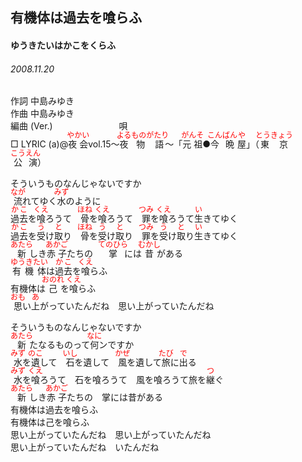 <style type="text/css">
	ruby{
	    ruby-position: over;
	}
	ruby > rt{font-size: 12px;color:red;}
	p{font:16px;font-size: '楷体'}
</style>
## 有機体は過去を喰らふ
#### ゆうきたいはかこをくらふ
###### 2008.11.20


作詞     中島みゆき　　　　　   
作曲      中島みゆき  　　　   
編曲 (Ver.) 　　　　　　　
唄     　     
□ LYRIC (a)@<ruby><rb>夜会</rb><rp>(</rp><rt>やかい</rt><rp>)</rp></ruby>vol.15～<ruby><rb>夜</rb><rp>(</rp><rt>よる</rt><rp>)</rp></ruby><ruby><rb>物語</rb><rp>(</rp><rt>ものがたり</rt><rp>)</rp></ruby>～「<ruby><rb>元祖</rb><rp>(</rp><rt>がんそ</rt><rp>)</rp></ruby>●<ruby><rb>今晩</rb><rp>(</rp><rt>こんばん</rt><rp>)</rp></ruby><ruby><rb>屋</rb><rp>(</rp><rt>や</rt><rp>)</rp></ruby>」（<ruby><rb>東京</rb><rp>(</rp><rt>とうきょう</rt><rp>)</rp></ruby><ruby><rb>公演</rb><rp>(</rp><rt>こうえん</rt><rp>)</rp></ruby>）   
   
そういうものなんじゃないですか   
<ruby><rb>流</rb><rp>(</rp><rt>なが</rt><rp>)</rp></ruby>れてゆく<ruby><rb>水</rb><rp>(</rp><rt>みず</rt><rp>)</rp></ruby>のように   
<ruby><rb>過去</rb><rp>(</rp><rt>かこ</rt><rp>)</rp></ruby>を<ruby><rb>喰</rb><rp>(</rp><rt>くえ</rt><rp>)</rp></ruby>ろうて　<ruby><rb>骨</rb><rp>(</rp><rt>ほね</rt><rp>)</rp></ruby>を<ruby><rb>喰</rb><rp>(</rp><rt>くえ</rt><rp>)</rp></ruby>ろうて　<ruby><rb>罪</rb><rp>(</rp><rt>つみ</rt><rp>)</rp></ruby>を<ruby><rb>喰</rb><rp>(</rp><rt>くえ</rt><rp>)</rp></ruby>ろうて<ruby><rb>生</rb><rp>(</rp><rt>い</rt><rp>)</rp></ruby>きてゆく   
<ruby><rb>過去</rb><rp>(</rp><rt>かこ</rt><rp>)</rp></ruby>を<ruby><rb>受</rb><rp>(</rp><rt>う</rt><rp>)</rp></ruby>け<ruby><rb>取</rb><rp>(</rp><rt>と</rt><rp>)</rp></ruby>り　<ruby><rb>骨</rb><rp>(</rp><rt>ほね</rt><rp>)</rp></ruby>を<ruby><rb>受</rb><rp>(</rp><rt>う</rt><rp>)</rp></ruby>け<ruby><rb>取</rb><rp>(</rp><rt>と</rt><rp>)</rp></ruby>り　<ruby><rb>罪</rb><rp>(</rp><rt>つみ</rt><rp>)</rp></ruby>を<ruby><rb>受</rb><rp>(</rp><rt>う</rt><rp>)</rp></ruby>け<ruby><rb>取</rb><rp>(</rp><rt>と</rt><rp>)</rp></ruby>り<ruby><rb>生</rb><rp>(</rp><rt>い</rt><rp>)</rp></ruby>きてゆく   
<ruby><rb>新</rb><rp>(</rp><rt>あたら</rt><rp>)</rp></ruby>しき<ruby><rb>赤子</rb><rp>(</rp><rt>あかご</rt><rp>)</rp></ruby>たちの　<ruby><rb>掌</rb><rp>(</rp><rt>てのひら</rt><rp>)</rp></ruby>には<ruby><rb>昔</rb><rp>(</rp><rt>むかし</rt><rp>)</rp></ruby>がある   
<ruby><rb>有機体</rb><rp>(</rp><rt>ゆうきたい</rt><rp>)</rp></ruby>は<ruby><rb>過去</rb><rp>(</rp><rt>かこ</rt><rp>)</rp></ruby>を<ruby><rb>喰</rb><rp>(</rp><rt>くえ</rt><rp>)</rp></ruby>らふ   
有機体は<ruby><rb>己</rb><rp>(</rp><rt>おのれ</rt><rp>)</rp></ruby>を<ruby><rb>喰</rb><rp>(</rp><rt>くえ</rt><rp>)</rp></ruby>らふ   
<ruby><rb>思</rb><rp>(</rp><rt>おも</rt><rp>)</rp></ruby>い<ruby><rb>上</rb><rp>(</rp><rt>あ</rt><rp>)</rp></ruby>がっていたんだね　思い上がっていたんだね   
   
そういうものなんじゃないですか   
<ruby><rb>新</rb><rp>(</rp><rt>あたら</rt><rp>)</rp></ruby>たなるものって<ruby><rb>何</rb><rp>(</rp><rt>なに</rt><rp>)</rp></ruby>ンですか   
<ruby><rb>水</rb><rp>(</rp><rt>みず</rt><rp>)</rp></ruby>を<ruby><rb>遺</rb><rp>(</rp><rt>のこ</rt><rp>)</rp></ruby>して　<ruby><rb>石</rb><rp>(</rp><rt>いし</rt><rp>)</rp></ruby>を遺して　<ruby><rb>風</rb><rp>(</rp><rt>かぜ</rt><rp>)</rp></ruby>を遺して<ruby><rb>旅</rb><rp>(</rp><rt>たび</rt><rp>)</rp></ruby>に<ruby><rb>出</rb><rp>(</rp><rt>で</rt><rp>)</rp></ruby>る   
<ruby><rb>水</rb><rp>(</rp><rt>みず</rt><rp>)</rp></ruby>を<ruby><rb>喰</rb><rp>(</rp><rt>くえ</rt><rp>)</rp></ruby>ろうて　石を喰ろうて　風を喰ろうて旅を<ruby><rb>継</rb><rp>(</rp><rt>つ</rt><rp>)</rp></ruby>ぐ   
<ruby><rb>新</rb><rp>(</rp><rt>あたら</rt><rp>)</rp></ruby>しき<ruby><rb>赤子</rb><rp>(</rp><rt>あかご</rt><rp>)</rp></ruby>たちの　掌には昔がある   
有機体は過去を喰らふ   
有機体は己を喰らふ   
思い上がっていたんだね　思い上がっていたんだね   
思い上がっていたんだね　いたんだね   